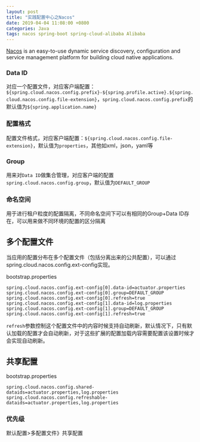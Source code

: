 ```yaml
---
layout: post
title: "实践配置中心之Nacos"
date: 2019-04-04 11:08:00 +0800
categories: Java
tags: nacos spring-boot spring-cloud-alibaba Alibaba
---
```


[Nacos](https://nacos.io/en-us/index.html) is an easy-to-use dynamic service discovery, configuration and service management platform for building cloud native applications.



### Data ID

对应一个配置文件，对应客户端配置：`${spring.cloud.nacos.config.prefix}-${spring.profile.active}.${spring.cloud.nacos.config.file-extension}`，`spring.cloud.nacos.config.prefix`的默认值为`${spring.application.name}`

### 配置格式

配置文件格式，对应客户端配置：`${spring.cloud.nacos.config.file-extension}`，默认值为`properties`，其他如xml，json，yaml等

### Group

用来对`Data ID`做集合管理，对应客户端的配置`spring.cloud.nacos.config.group`，默认值为`DEFAULT_GROUP`

### 命名空间

用于进行租户粒度的配置隔离，不同命名空间下可以有相同的Group+Data ID存在，可以用来做不同环境的配置的区分隔离



## 多个配置文件

当应用的配置分布在多个配置文件（包括分离出来的公共配置），可以通过spring.cloud.nacos.config.ext-config实现。

bootstrap.properties

```properties
spring.cloud.nacos.config.ext-config[0].data-id=actuator.properties
spring.cloud.nacos.config.ext-config[0].group=DEFAULT_GROUP
spring.cloud.nacos.config.ext-config[0].refresh=true
spring.cloud.nacos.config.ext-config[1].data-id=log.properties
spring.cloud.nacos.config.ext-config[1].group=DEFAULT_GROUP
spring.cloud.nacos.config.ext-config[1].refresh=true
```

`refresh`参数控制这个配置文件中的内容时候支持自动刷新，默认情况下，只有默认加载的配置才会自动刷新，对于这些扩展的配置加载内容需要配置该设置时候才会实现自动刷新。

## 共享配置

bootstrap.properties

```properties
spring.cloud.nacos.config.shared-dataids=actuator.properties,log.properties
spring.cloud.nacos.config.refreshable-dataids=actuator.properties,log.properties
```

### 优先级

默认配置>多配置文件》共享配置